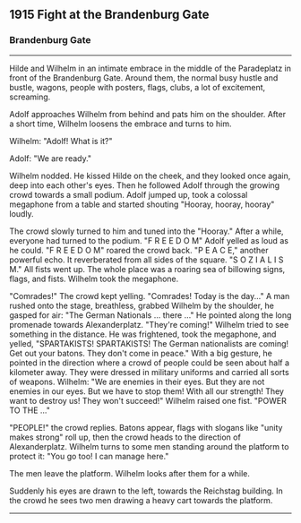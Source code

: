 
## **1915** Fight at the Brandenburg Gate

### Brandenburg Gate
____
Hilde and Wilhelm in an intimate embrace in the middle of the Paradeplatz in front of the Brandenburg Gate.
Around them, the normal busy hustle and bustle, wagons, people with posters, flags, clubs, a lot of excitement, screaming.

Adolf approaches Wilhelm from behind and pats him on the shoulder.
After a short time, Wilhelm loosens the embrace and turns to him.

Wilhelm: "Adolf! What is it?"

Adolf: "We are ready."

Wilhelm nodded.
He kissed Hilde on the cheek, and they looked once again, deep into each other's eyes.
Then he followed Adolf through the growing crowd towards a small podium.
Adolf jumped up, took a colossal megaphone from a table and started shouting "Hooray, hooray, hooray" loudly.

The crowd slowly turned to him and tuned into the "Hooray."
After a while, everyone had turned to the podium.
"F R E E D O M" Adolf yelled as loud as he could.
"F R E E D O M" roared the crowd back.
"P E A C E," another powerful echo.
It reverberated from all sides of the square.
"S O Z I A L I S M."
All fists went up.
The whole place was a roaring sea of billowing signs, flags, and fists.
Wilhelm took the megaphone.

"Comrades!" The crowd kept yelling.
"Comrades! Today is the day..." A man rushed onto the stage, breathless, grabbed Wilhelm by the shoulder, he gasped for air: "The German Nationals ... there ..." He pointed along the long promenade towards Alexanderplatz.
"They're coming!" Wilhelm tried to see something in the distance.
He was frightened, took the megaphone, and yelled, "SPARTAKISTS! SPARTAKISTS! The German nationalists are coming!
Get out your batons.
They don't come in peace."
With a big gesture, he pointed in the direction where a crowd of people could be seen about half a kilometer away.
They were dressed in military uniforms and carried all sorts of weapons.
Wilhelm: "We are enemies in their eyes.
But they are not enemies in our eyes.
But we have to stop them!
With all our strength!
They want to destroy us!
They won't succeed!"
Wilhelm raised one fist.
"POWER TO THE ..."

"PEOPLE!" the crowd replies.
Batons appear, flags with slogans like "unity makes strong" roll up, then the crowd heads to the direction of Alexanderplatz.
Wilhelm turns to some men standing around the platform to protect it: "You go too! I can manage here."

The men leave the platform.
Wilhelm looks after them for a while.

Suddenly his eyes are drawn to the left, towards the Reichstag building.
In the crowd he sees two men drawing a heavy cart towards the platform.
____

